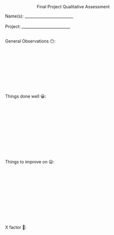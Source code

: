 <center>Final Project Qualitative Assessment</center>


&nbsp;&nbsp;&nbsp;&nbsp;&nbsp;&nbsp;&nbsp;Name(s): _________________________
<br>
<br>
&nbsp;&nbsp;&nbsp;&nbsp;&nbsp;&nbsp;&nbsp;Project: _________________________
<br>
<br>

&nbsp;&nbsp;&nbsp;&nbsp;&nbsp;&nbsp;&nbsp;General Observations 😶:

<br>
<br>
<br>
<br>
<br>
<br>
<br>
<br>

&nbsp;&nbsp;&nbsp;&nbsp;&nbsp;&nbsp;&nbsp;Things done well 😀:

<br>
<br>
<br>
<br>
<br>
<br>
<br>
<br>
<br>
<br>

&nbsp;&nbsp;&nbsp;&nbsp;&nbsp;&nbsp;&nbsp;Things to improve on 😦:

<br>
<br>
<br>
<br>
<br>
<br>
<br>
<br>
<br>
<br>

&nbsp;&nbsp;&nbsp;&nbsp;&nbsp;&nbsp;&nbsp;X factor 🦄:

<br>
<br>
<br>
<br>
